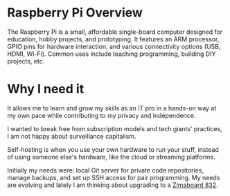 # Raspberry Pi Overview
The Raspberry Pi is a small, affordable single-board computer designed for education, hobby projects, and prototyping. It features an ARM processor, GPIO pins for hardware interaction, and various connectivity options (USB, HDMI, Wi-Fi). Common uses include teaching programming, building DIY projects, etc.
# Why I need it
It allows me to learn and grow my skills as an IT pro in a hands-on way at my own pace while contributing to my privacy and independence.

I wanted to break free from subscription models and tech giants' practices, I am not happy about surveillance capitalism.

Self-hosting is when you use your own hardware to run your stuff, instead of using someone else's hardware, like the cloud or streaming platforms.

Initially my needs were: local Git server for private code repositories, manage backups, and set up SSH access for pair programming. My needs are evolving and lately I am thinking about upgrading to a [Zimaboard 832](https://www.zimaspace.com/products/single-board-server).

